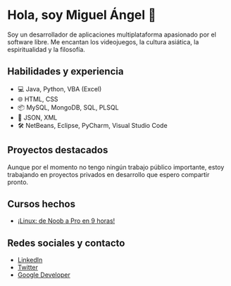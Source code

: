 # Hola, soy Miguel Ángel 👋

Soy un desarrollador de aplicaciones multiplataforma apasionado por el software libre. Me encantan los videojuegos, la cultura asiática, la espiritualidad y la filosofía.

## Habilidades y experiencia

* 💻 Java, Python, VBA (Excel)
* 🌐 HTML, CSS
* 📦 MySQL, MongoDB, SQL, PLSQL
* 📄 JSON, XML
* 🛠️ NetBeans, Eclipse, PyCharm, Visual Studio Code

## Proyectos destacados

Aunque por el momento no tengo ningún trabajo público importante, estoy trabajando en proyectos privados en desarrollo que espero compartir pronto.

## Cursos hechos

* [¡Linux: de Noob a Pro en 9 horas!](https://drive.google.com/file/d/1OdWc8QZ82b4bGz7Zi1lK4tyYobwv2oA0/view?usp=sharing)

## Redes sociales y contacto

* [LinkedIn](https://www.linkedin.com/in/marodriguezd/)
* [Twitter](https://twitter.com/marodriguezd_)
* [Google Developer](https://g.dev/marodriguezd)
